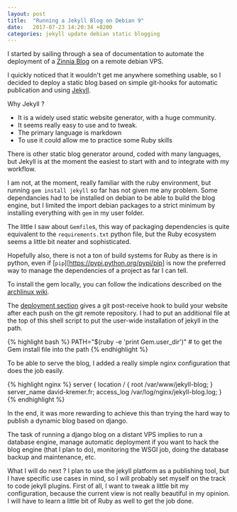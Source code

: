 ```yaml
---
layout: post
title:  "Running a Jekyll Blog on Debian 9"
date:   2017-07-23 14:20:34 +0200
categories: jekyll update debian static blogging
---
```


I started by sailing through a sea of documentation to automate the deployment
of a [Zinnia Blog][zinnia-django-blog] on a remote debian VPS.

I quickly noticed that it wouldn't get me anywhere something usable, so I decided to
deploy a static blog based on simple git-hooks for automatic publication and
using [Jekyll][jekyll-gh].

Why Jekyll ?
- It is a widely used static website generator, with a huge community.
- It seems really easy to use and to tweak.
- The primary language is markdown
- To use it could allow me to practice some Ruby skills

There is other static blog generator around, coded with many languages, but
Jekyll is at the moment the easiest to start with and to integrate with my workflow.

I am not, at the moment, really familiar with the ruby environment,
but running `gem install jekyll` so far has not given me any problem. Some dependancies
had to be installed on debian to be able to build the blog engine, but I limited the import
debian packages to a strict minimum by installing everything with `gem` in my user folder.

The little I saw about `Gemfile`s, this way of packaging dependencies is quite equivalent
to the `requirements.txt`
python file, but the Ruby ecosystem seems a little bit neater and sophisticated.

Hopefully also, there is not a ton of build systems for Ruby as there is in python,
even if [`pip`][https://pypi.python.org/pypi/pip] is now the preferred way to manage the
dependencies of a project as far I can tell.

To install the gem locally, you can follow the indications
described on the [archlinux wiki][wiki-gem-archlinux].

The [deployment section][jekyll-docs-deployment]
gives a git post-receive hook to build
your website after each push on the git remote repository. I had to
put an additional file at the top of this shell script to put the
user-wide installation of jekyll in the path.

{% highlight bash %}
PATH="$(ruby -e 'print Gem.user_dir')"  # to get the Gem install file into the path
{% endhighlight %}

To be able to serve the blog, I added a really simple nginx configuration
that does the job easily.

{% highlight nginx %}
  server {
    location / {
     root /var/www/jekyll-blog;
    }
    server_name david-kremer.fr;
    access_log /var/log/nginx/jekyll-blog.log;
}
{% endhighlight %}

In the end, it was more rewarding to achieve this than trying the hard way to publish
a dynamic blog based on django.

The task of running a django blog on a distant VPS implies to
run a database engine, manage automatic deployment if you want to hack the blog
engine (that I plan to do), monitoring the WSGI job, doing the database backup and maintenance, etc.

What I will do next ? I plan to use the jekyll platform as a publishing tool, but I have
specific use cases in mind, so I will probably set myself on the track to code
jekyll plugins. First of all, I want to tweak a little bit my configuration, because
the current view is not really beautiful in my opinion. I will have to learn a little bit of
Ruby as well to get the job done.

[jekyll-docs]: https://jekyllrb.com/docs/home
[jekyll-docs-deployment]: https://jekyllrb.com/docs/deployment-methods/
[jekyll-gh]:   https://github.com/jekyll/jekyll
[jekyll-talk]: https://talk.jekyllrb.com/
[zinnia-django-blog]: https://github.com/Fantomas42/django-blog-zinnia
[wiki-gem-archlinux]: https://wiki.archlinux.org/index.php/ruby
